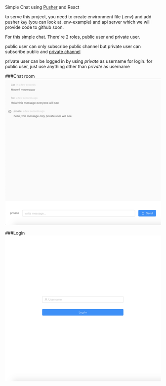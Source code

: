 Simple Chat using [Pusher](https://pusher.com/) and React

to serve this project, you need to create environment file (.env) and add pusher `key` (you can look at .env-example)
and api server which we will provide code to github soon.

For this simple chat. There're 2 roles, public user and private user.

public user can only subscribe public channel but private user can subscribe public and [private channel](https://pusher.com/docs/client_api_guide/client_private_channels)

private user can be logged in by using *private* as username for login. for public user, just use anything other than *private* as username


###Chat room 
![chat example](./.github/chat-example.png)

###Login
![login example](./.github/login-example.png)
